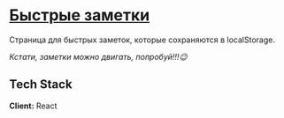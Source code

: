 # [Быстрые заметки](https://alexandr-smnv.github.io/react-draggable/)

Страница для быстрых заметок, которые сохраняются в localStorage.

*Кстати, заметки можно двигать, попробуй!!!:wink:*

## Tech Stack

**Client:** React
